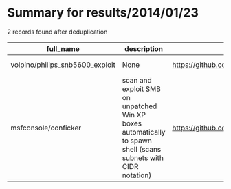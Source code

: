 
# Summary for results/2014/01/23
    
2 records found after deduplication

| full_name | description | html_url | matched_list | matched_count | pushed_at | size | stargazers_count | language | forks_count | vul_ids |
|---------------------------------|----------------------------------------------------------------------------------------------------------------|----------------------------------------------------|----------------|-----------------|---------------------------|--------|--------------------|------------|---------------|-----------|
| volpino/philips_snb5600_exploit | None | https://github.com/volpino/philips_snb5600_exploit | ['exploit'] | 1 | 2014-01-23 15:58:54+00:00 | 336 | 0 | JavaScript | 0 | [] |
| msfconsole/conficker | scan and exploit SMB on unpatched Win XP boxes automatically to spawn shell (scans subnets with CIDR notation) | https://github.com/msfconsole/conficker | ['exploit'] | 1 | 2014-01-23 21:00:24+00:00 | 148 | 4 | Python | 3 | [] |
